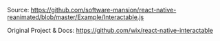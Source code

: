 Source: https://github.com/software-mansion/react-native-reanimated/blob/master/Example/Interactable.js

Original Project & Docs:
https://github.com/wix/react-native-interactable
